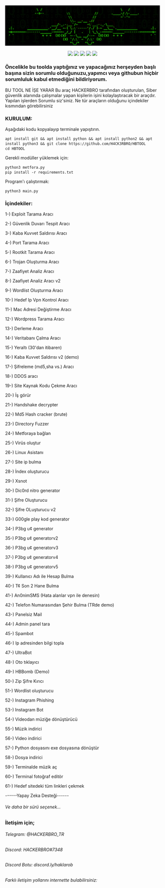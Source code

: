 ![logo](./logo.png) <br />

<p align="center">
  <img src="https://img.shields.io/badge/Maintained%3F-Yes-green?style=for-the-badge">
  <img src="https://img.shields.io/github/license/H4CK3RBRO/HBTOOL?style=for-the-badge">
  <img src="https://img.shields.io/github/issues/H4CK3RBRO/HBTOOL?color=violet&style=for-the-badge">
  <img src="https://img.shields.io/github/forks/H4CK3RBRO?color=teal&style=for-the-badge">
  <img src="https://img.shields.io/github/stars/H4CK3RBRO/HBTOOL?style=for-the-badge">
</p>

### Öncelikle bu toolda yaptığınız ve yapacağınız herşeyden başlı başına sizin sorumlu olduğunuzu,yapımcı veya githubun hiçbir sorumluluk kabul etmediğini bildiriyorum.

BU TOOL NE İȘE YARAR
Bu araç HACKERBRO tarafından olușturulan, Siber güvenlik alanında çalıșmalar yapan kișilerin ișini kolaylaștıracak bir araçdır.
Yapılan ișlerden Sorumlu siz'siniz.
Ne tür araçların olduğunu içindekiler kısmından görebilirsiniz

### KURULUM:

Așağıdaki kodu kopyalayıp terminale yapıștırın.
```
apt install git && apt install python && apt install python2 && apt install python3 && git clone https://github.com/H4CK3RBRO/HBTOOL
cd HBTOOL
```
Gerekli modüller yüklemek için:
```
python3 metfora.py 
pip install -r requirements.txt
```
Program'ı çalıștırmak:
```
python3 main.py
```

### İçindekiler:
1-) Exploit Tarama Aracı

2-) Güvenlik Duvarı Tespit Aracı

3-) Kaba Kuvvet Saldırısı Aracı

4-) Port Tarama Aracı

5-) Rootkit Tarama Aracı

6-) Trojan Oluşturma Aracı

7-) Zaafiyet Analiz Aracı

8-) Zaafiyet Analiz Aracı v2

9-) Wordlist Oluşturma Aracı

10-) Hedef Ip Vpn Kontrol Aracı

11-) Mac Adresi Değiştirme Aracı

12-) Wordpress Tarama Aracı

13-) Derleme Aracı

14-) Veritabanı Çalma Aracı

15-) Yeraltı (30'dan itibaren)

16-) Kaba Kuvvet Saldırısı v2 (demo)

17-) Şifreleme (md5,sha vs.) Aracı

18-) DDOS aracı

19-) Site Kaynak Kodu Çekme Aracı

20-) İş görür

21-) Handshake decrypter

22-) Md5 Hash cracker (brute)

23-) Directory Fuzzer

24-) Metforaya bağlan

25-) Virüs oluştur

26-) Linux Asistanı

27-) Site ip bulma

28-) İndex oluşturucu

29-) Xsnot

30-) Dic0rd nitro generator

31-) Şifre Oluşturucu

32-) Şifre OLuşturucu v2

33-) G00gle pIay kod generator

34-) P3bg u¢ generator

35-) P3bg u¢ generatorv2

36-) P3bg u¢ generatorv3

37-) P3bg u¢ generatorv4

38-) P3bg u¢ generatorv5

39-) Kullanıcı Adı ile Hesap Bulma

40-) T¢ Son 2 Hane Bulma

41-) An0nimSMS (Hata alanlar vpn ile denesin)

42-) Telefon Numarasından Şehir Bulma (TRde demo)

43-) Panelsiz Mail

44-) Admin panel tara

45-) Spambot

46-) Ip adresinden bilgi topla

47-) UltraBot

48-) Oto tıklayıcı

49-) HBBomb (Demo)

50-) Zip Şifre Kırıcı

51-) Wordlist oluşturucu

52-) Instagram Phishing

53-) Instagram Bot

54-) Videodan müziğe dönüştürücü

55-) Müzik indirici

56-) Video indirici

57-) Python dosyasını exe dosyasına dönüştür

58-) Dosya indirici

59-) Terminalde müzik aç

60-) Terminal fotoğraf editör

61-) Hedef sitedeki tüm linkleri çekmek

------Yapay Zeka Desteği------
###### Ve daha bir sürü seçenek...



### İletişim için; 
###### Telegram: @HACKERBRO_TR
###### Discord: HACKERBRO#7348
###### Discord Botu: discord.ly/haklarob
###### Farklı iletişim yollarını internette bulabilirsiniz:


